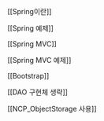 
[[Spring이란]]

[[Spring 예제]]

[[Spring MVC]]

[[Spring MVC 예제]]

[[Bootstrap]]

[[DAO 구현체 생략]]

[[NCP_ObjectStorage 사용]]
